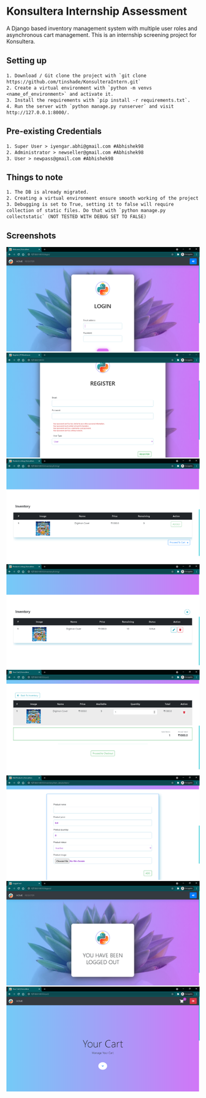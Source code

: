 # Konsultera Internship Assessment
A Django based inventory management system with multiple user roles and asynchronous cart management. This is an internship screening project for Konsultera.

## Setting up
    1. Download / Git clone the project with `git clone https://github.com/tinshade/KonsulteraIntern.git`
    2. Create a virtual environment with `python -m venvs <name_of_environment>` and activate it.
    3. Install the requirements with `pip install -r requirements.txt`.
    4. Run the server with `python manage.py runserver` and visit http://127.0.0.1:8000/.

## Pre-existing Credentials
    1. Super User > iyengar.abhi@gmail.com #Abhishek98
    2. Administrator > newseller@gmail.com #Abhishek98
    3. User > newpass@gmail.com #Abhishek98

## Things to note
    1. The DB is already migrated.
    2. Creating a virtual environment ensure smooth working of the project
    3. Debugging is set to True, setting it to false will require collection of static files. Do that with `python manage.py collectstatic` (NOT TESTED WITH DEBUG SET TO FALSE)


## Screenshots
![SS1](https://raw.githubusercontent.com/tinshade/KonsulteraIntern/main/SS/1.png "Login Page")
![SS2](https://raw.githubusercontent.com/tinshade/KonsulteraIntern/main/SS/2.png "Register Page")
![SS3](https://raw.githubusercontent.com/tinshade/KonsulteraIntern/main/SS/3.png "User Item Listing Page")
![SS4](https://raw.githubusercontent.com/tinshade/KonsulteraIntern/main/SS/4.png "Admin Item Listing Page")
![SS5](https://raw.githubusercontent.com/tinshade/KonsulteraIntern/main/SS/5.png "User Cart View Page")
![SS6](https://raw.githubusercontent.com/tinshade/KonsulteraIntern/main/SS/6.png "Admin Add/Edit Product Page")
![SS7](https://raw.githubusercontent.com/tinshade/KonsulteraIntern/main/SS/7.png "Logout Page")
![SS8](https://raw.githubusercontent.com/tinshade/KonsulteraIntern/main/SS/8.png "Common Jumbotron and Cart Components")